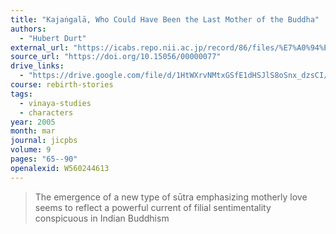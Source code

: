 ```yaml
---
title: "Kajaṅgalā, Who Could Have Been the Last Mother of the Buddha"
authors:
  - "Hubert Durt"
external_url: "https://icabs.repo.nii.ac.jp/record/86/files/%E7%A0%94%E7%A9%B6%E7%B4%80%E8%A6%81%E3%80%80%E7%AC%AC9%E5%8F%B7%EF%BC%88%E6%A8%AA%E7%B5%84%EF%BC%9AHubert%20Durt%EF%BC%89.pdf"
source_url: "https://doi.org/10.15056/00000077"
drive_links:
  - "https://drive.google.com/file/d/1HtWXrvNMtxGSfE1dHSJlS8oSnx_dzsCI/view?usp=drivesdk"
course: rebirth-stories
tags:
  - vinaya-studies
  - characters
year: 2005
month: mar
journal: jicpbs
volume: 9
pages: "65--90"
openalexid: W560244613
---
```


> The emergence of a new type of sūtra emphasizing motherly love seems to reflect a powerful current of filial sentimentality conspicuous in Indian Buddhism

